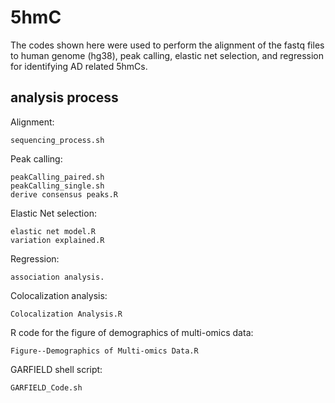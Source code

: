 # 5hmC
The codes shown here were used to perform the alignment of the fastq files to human genome (hg38), peak calling, elastic net selection, and regression for identifying AD related 5hmCs.

## analysis process
Alignment:

    sequencing_process.sh


Peak calling:

    peakCalling_paired.sh
    peakCalling_single.sh
    derive consensus peaks.R


Elastic Net selection:

    elastic net model.R
    variation explained.R

    
Regression:

    association analysis.


Colocalization analysis:

    Colocalization Analysis.R


R code for the figure of demographics of multi-omics data:

    Figure--Demographics of Multi-omics Data.R


GARFIELD shell script:

    GARFIELD_Code.sh

